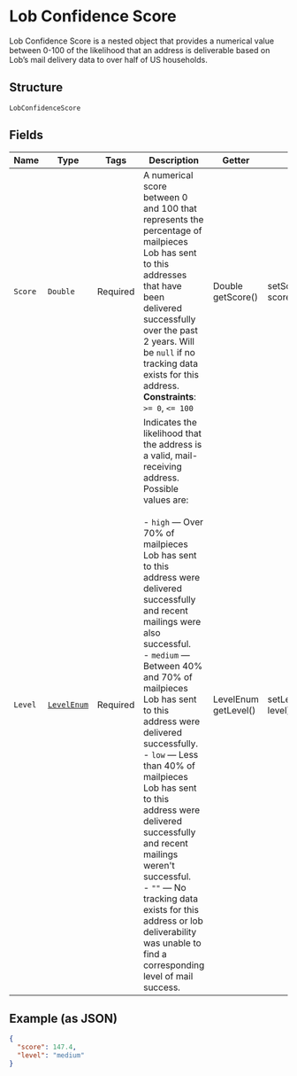 
# Lob Confidence Score

Lob Confidence Score is a nested object that provides a numerical value between 0-100 of the likelihood that an address is deliverable based on Lob’s mail delivery data to over half of US households.

## Structure

`LobConfidenceScore`

## Fields

| Name | Type | Tags | Description | Getter | Setter |
|  --- | --- | --- | --- | --- | --- |
| `Score` | `Double` | Required | A numerical score between 0 and 100 that represents the percentage of mailpieces Lob has sent to this addresses that have been delivered successfully over the past 2 years. Will be `null` if no tracking data exists for this address.<br>**Constraints**: `>= 0`, `<= 100` | Double getScore() | setScore(Double score) |
| `Level` | [`LevelEnum`](/doc/models/level-enum.md) | Required | Indicates the likelihood that the address is a valid, mail-receiving address. Possible values are:<br><br>- `high` — Over 70% of mailpieces Lob has sent to this address were delivered successfully and recent mailings were also successful.<br>- `medium` — Between 40% and 70% of mailpieces Lob has sent to this address were delivered successfully.<br>- `low` — Less than 40% of mailpieces Lob has sent to this address were delivered successfully and recent mailings weren't successful.<br>- `""` — No tracking data exists for this address or lob deliverability was unable to find a corresponding level of mail success. | LevelEnum getLevel() | setLevel(LevelEnum level) |

## Example (as JSON)

```json
{
  "score": 147.4,
  "level": "medium"
}
```

